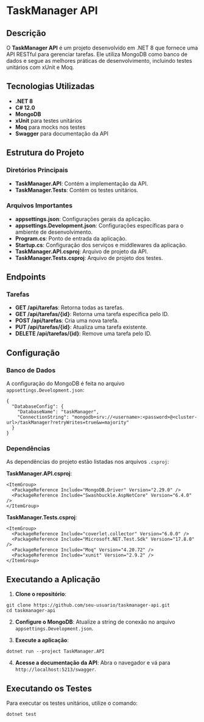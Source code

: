 # TaskManager API

## Descrição

O **TaskManager API** é um projeto desenvolvido em .NET 8 que fornece uma API RESTful para gerenciar tarefas. Ele utiliza MongoDB como banco de dados e segue as melhores práticas de desenvolvimento, incluindo testes unitários com xUnit e Moq.

## Tecnologias Utilizadas

- **.NET 8**
- **C# 12.0**
- **MongoDB**
- **xUnit** para testes unitários
- **Moq** para mocks nos testes
- **Swagger** para documentação da API

## Estrutura do Projeto

### Diretórios Principais

- **TaskManager.API**: Contém a implementação da API.
- **TaskManager.Tests**: Contém os testes unitários.

### Arquivos Importantes

- **appsettings.json**: Configurações gerais da aplicação.
- **appsettings.Development.json**: Configurações específicas para o ambiente de desenvolvimento.
- **Program.cs**: Ponto de entrada da aplicação.
- **Startup.cs**: Configuração dos serviços e middlewares da aplicação.
- **TaskManager.API.csproj**: Arquivo de projeto da API.
- **TaskManager.Tests.csproj**: Arquivo de projeto dos testes.

## Endpoints

### Tarefas

- **GET /api/tarefas**: Retorna todas as tarefas.
- **GET /api/tarefas/{id}**: Retorna uma tarefa específica pelo ID.
- **POST /api/tarefas**: Cria uma nova tarefa.
- **PUT /api/tarefas/{id}**: Atualiza uma tarefa existente.
- **DELETE /api/tarefas/{id}**: Remove uma tarefa pelo ID.

## Configuração

### Banco de Dados

A configuração do MongoDB é feita no arquivo `appsettings.Development.json`:

```
{
  "DatabaseConfig": {
    "DatabaseName": "taskManager",
    "ConnectionString": "mongodb+srv://<username>:<password>@<cluster-url>/taskManager?retryWrites=true&w=majority"
  }
}
```

### Dependências

As dependências do projeto estão listadas nos arquivos `.csproj`:

**TaskManager.API.csproj**:

```
<ItemGroup>
  <PackageReference Include="MongoDB.Driver" Version="2.29.0" />
  <PackageReference Include="Swashbuckle.AspNetCore" Version="6.4.0" />
</ItemGroup>
```

**TaskManager.Tests.csproj**:

```
<ItemGroup>
  <PackageReference Include="coverlet.collector" Version="6.0.0" />
  <PackageReference Include="Microsoft.NET.Test.Sdk" Version="17.8.0" />
  <PackageReference Include="Moq" Version="4.20.72" />
  <PackageReference Include="xunit" Version="2.9.2" />
</ItemGroup>
```

## Executando a Aplicação

1. **Clone o repositório**:
   
```
git clone https://github.com/seu-usuario/taskmanager-api.git
cd taskmanager-api
```

2. **Configure o MongoDB**:
   Atualize a string de conexão no arquivo `appsettings.Development.json`.

3. **Execute a aplicação**:
   
```
dotnet run --project TaskManager.API
```

4. **Acesse a documentação da API**:
   Abra o navegador e vá para `http://localhost:5213/swagger`.

## Executando os Testes

Para executar os testes unitários, utilize o comando:

```
dotnet test
```